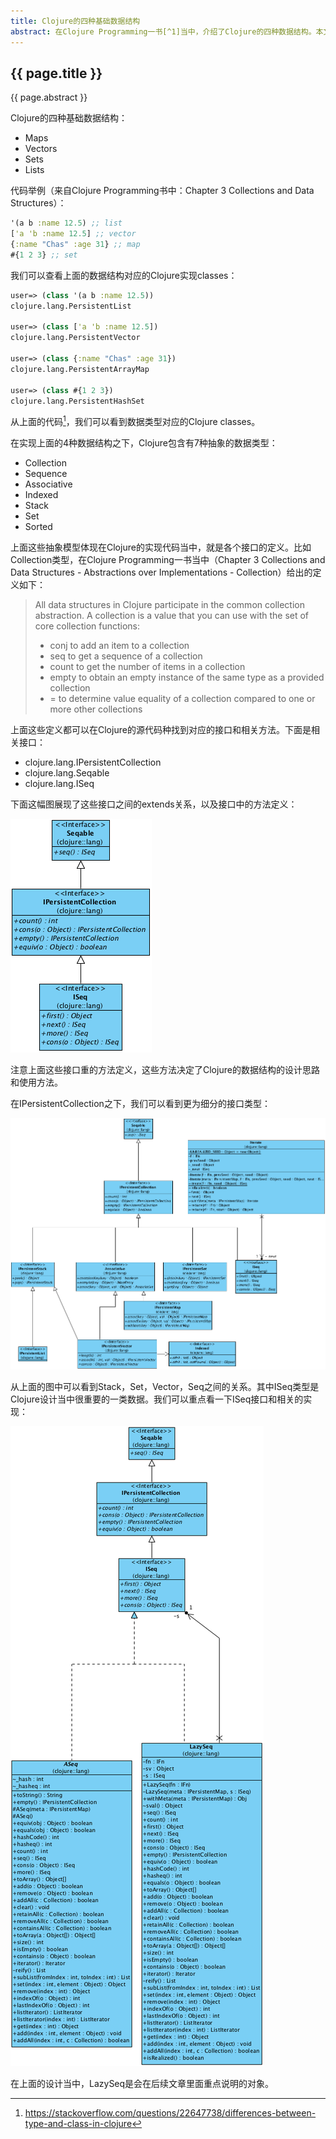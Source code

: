```yaml
---
title: Clojure的四种基础数据结构
abstract: 在Clojure Programming一书[^1]当中，介绍了Clojure的四种数据结构。本文是读书笔记，附加一些Clojure源代码分析。
---
```


## {{ page.title }}

{{ page.abstract }}

Clojure的四种基础数据结构：

- Maps
- Vectors
- Sets
- Lists

代码举例（来自Clojure Programming书中：Chapter 3 Collections and Data Structures）：

```clojure
'(a b :name 12.5) ;; list
['a 'b :name 12.5] ;; vector
{:name "Chas" :age 31} ;; map
#{1 2 3} ;; set
```

我们可以查看上面的数据结构对应的Clojure实现classes：

```clojure
user=> (class '(a b :name 12.5))
clojure.lang.PersistentList

user=> (class ['a 'b :name 12.5])
clojure.lang.PersistentVector

user=> (class {:name "Chas" :age 31})
clojure.lang.PersistentArrayMap

user=> (class #{1 2 3})
clojure.lang.PersistentHashSet
```

从上面的代码[^2]，我们可以看到数据类型对应的Clojure classes。

在实现上面的4种数据结构之下，Clojure包含有7种抽象的数据类型：

- Collection
- Sequence
- Associative
- Indexed
- Stack
- Set
- Sorted

上面这些抽象模型体现在Clojure的实现代码当中，就是各个接口的定义。比如Collection类型，在Clojure Programming一书当中（Chapter 3 Collections and Data Structures - Abstractions over Implementations - Collection）给出的定义如下：


> All data structures in Clojure participate in the common collection abstraction.
> A collection is a value that you can use with the set of core collection functions:
> - conj to add an item to a collection
> - seq to get a sequence of a collection
> - count to get the number of items in a collection
> - empty to obtain an empty instance of the same type as a provided collection
> - = to determine value equality of a collection compared to one or more other collections


上面这些定义都可以在Clojure的源代码种找到对应的接口和相关方法。下面是相关接口：

- clojure.lang.IPersistentCollection
- clojure.lang.Seqable
- clojure.lang.ISeq

下面这幅图展现了这些接口之间的extends关系，以及接口中的方法定义：

![](https://raw.githubusercontent.com/liweinan/blogpicbackup/master/data/clojure-seq.png)

注意上面这些接口重的方法定义，这些方法决定了Clojure的数据结构的设计思路和使用方法。

在IPersistentCollection之下，我们可以看到更为细分的接口类型：

![](https://raw.githubusercontent.com/liweinan/blogpicbackup/master/data/clojure-seven.png)

从上面的图中可以看到Stack，Set，Vector，Seq之间的关系。其中ISeq类型是Clojure设计当中很重要的一类数据。我们可以重点看一下ISeq接口和相关的实现：

![](https://raw.githubusercontent.com/liweinan/blogpicbackup/master/data/clojure-iseq.png)

在上面的设计当中，LazySeq是会在后续文章里面重点说明的对象。

[^1]: Emerick, Chas, Brian Carper, and Christophe Grand. Clojure Programming: Practical Lisp for the Java World. " O'Reilly Media, Inc.", 2012.
[^2]: https://stackoverflow.com/questions/22647738/differences-between-type-and-class-in-clojure

